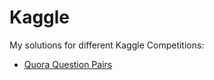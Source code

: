 # Kaggle
My solutions for different Kaggle Competitions:
- [Quora Question Pairs](./Quora_Question_Pairs/)
